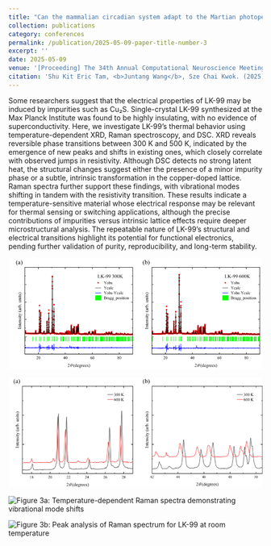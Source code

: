 ```yaml
---
title: "Can the mammalian circadian system adapt to the Martian photoperiod?"
collection: publications
category: conferences
permalink: /publication/2025-05-09-paper-title-number-3
excerpt: ''
date: 2025-05-09
venue: '[Proceeding] The 34th Annual Computational Neuroscience Meeting (CNS 2025)'
citation: 'Shu Kit Eric Tam, <b>Juntang Wang</b>, Sze Chai Kwok. (2025). &quot;Can the mammalian circadian system adapt to the Martian photoperiod?&quot; <i>The 34th Annual Computational Neuroscience Meeting (CNS 2025)</i>.'
---
```


Some researchers suggest that the electrical properties of LK-99 may be induced by impurities such as Cu₂S. Single-crystal LK-99 synthesized at the Max Planck Institute was found to be highly insulating, with no evidence of superconductivity. Here, we investigate LK-99’s thermal behavior using temperature-dependent XRD, Raman spectroscopy, and DSC. XRD reveals reversible phase transitions between 300 K and 500 K, indicated by the emergence of new peaks and shifts in existing ones, which closely correlate with observed jumps in resistivity. Although DSC detects no strong latent heat, the structural changes suggest either the presence of a minor impurity phase or a subtle, intrinsic transformation in the copper-doped lattice. Raman spectra further support these findings, with vibrational modes shifting in tandem with the resistivity transition. These results indicate a temperature-sensitive material whose electrical response may be relevant for thermal sensing or switching applications, although the precise contributions of impurities versus intrinsic lattice effects require deeper microstructural analysis. The repeatable nature of LK-99’s structural and electrical transitions highlight its potential for functional electronics, pending further validation of purity, reproducibility, and long-term stability.

![Figure 2a: X-ray diffraction (XRD) pattern of LK-99 at room temperature](../images/publications/lk99_XRD.png)

![Figure 2b: Temperature-dependent XRD patterns showing phase transitions in LK-99](../images/publications/lk99_tXRD.png)

![Figure 3a: Temperature-dependent Raman spectra demonstrating vibrational mode shifts](../images/publications/lk99_tRAMAN.png)

![Figure 3b: Peak analysis of Raman spectrum for LK-99 at room temperature](../images/publications/lk99_pRAMAN.png)
